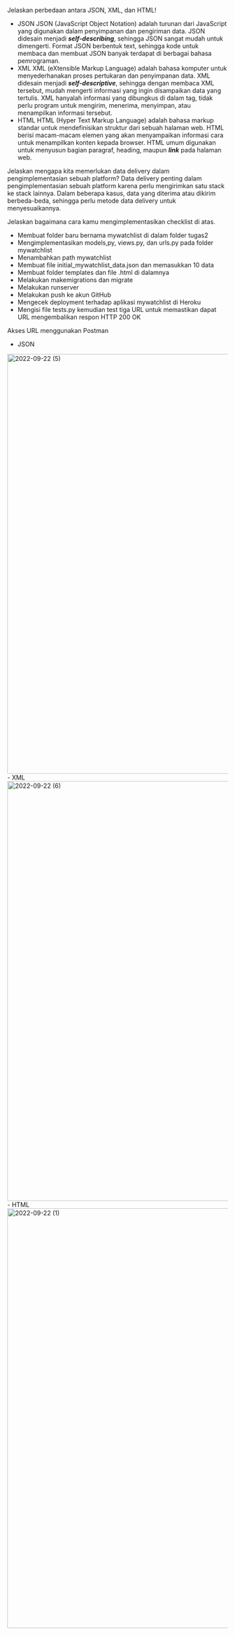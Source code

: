 Jelaskan perbedaan antara JSON, XML, dan HTML!
- JSON
JSON (JavaScript Object Notation) adalah turunan dari JavaScript yang digunakan dalam penyimpanan dan pengiriman data.
JSON didesain menjadi ***self-describing***, sehingga JSON sangat mudah untuk dimengerti.
Format JSON berbentuk text, sehingga kode untuk membaca dan membuat JSON banyak terdapat di berbagai bahasa pemrograman.
- XML
XML (eXtensible Markup Language) adalah bahasa komputer untuk menyederhanakan proses pertukaran dan penyimpanan data.
XML didesain menjadi ***self-descriptive***, sehingga dengan membaca XML tersebut, mudah mengerti informasi yang ingin disampaikan data yang tertulis.
XML hanyalah informasi yang dibungkus di dalam tag, tidak perlu program untuk mengirim, menerima, menyimpan, atau menampilkan informasi tersebut.
- HTML
HTML (Hyper Text Markup Language) adalah bahasa markup standar untuk mendefinisikan struktur dari sebuah halaman web.
HTML berisi macam-macam elemen yang akan menyampaikan informasi cara untuk menampilkan konten kepada browser.
HTML umum digunakan untuk menyusun bagian paragraf, heading, maupun ***link*** pada halaman web.

Jelaskan mengapa kita memerlukan data delivery dalam pengimplementasian sebuah platform?
Data delivery penting dalam pengimplementasian sebuah platform karena perlu mengirimkan satu stack ke stack lainnya. Dalam beberapa kasus, data yang diterima atau dikirim berbeda-beda, sehingga perlu metode data delivery untuk menyesuaikannya.

Jelaskan bagaimana cara kamu mengimplementasikan checklist di atas.
- Membuat folder baru bernama mywatchlist di dalam folder tugas2
- Mengimplementasikan models,py, views.py, dan urls.py pada folder mywatchlist
- Menambahkan path mywatchlist
- Membuat file initial_mywatchlist_data.json dan memasukkan 10 data
- Membuat folder templates dan file .html di dalamnya
- Melakukan makemigrations dan migrate
- Melakukan runserver
- Melakukan push ke akun GitHub
- Mengecek deployment terhadap aplikasi mywatchlist di Heroku 
- Mengisi file tests.py kemudian test tiga URL untuk memastikan dapat URL mengembalikan respon HTTP 200 OK

Akses URL menggunakan Postman
- JSON
<img width="960" alt="2022-09-22 (5)" src="https://user-images.githubusercontent.com/112617861/191643334-e56ecb33-ea69-4f3a-ab5e-35ae62d8039a.png">
- XML
<img width="960" alt="2022-09-22 (6)" src="https://user-images.githubusercontent.com/112617861/191643071-b9eb2e0b-1599-45ec-b6b5-17fe1075c123.png">
- HTML
<img width="960" alt="2022-09-22 (1)" src="https://user-images.githubusercontent.com/112617861/191643409-3ed0f1ed-f0e0-4045-ab79-c44a2a9f15b8.png">


